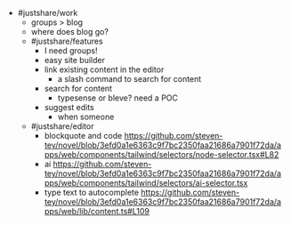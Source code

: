 - #justshare/work
	- groups > blog
	- where does blog go?
	- #justshare/features
		- I need groups!
		- easy site builder
		- link existing content in the editor
			- a slash command to search for content
		- search for content
			- typesense or bleve? need a POC
		- suggest edits
			- when someone
	- #justshare/editor
		- blockquote and code https://github.com/steven-tey/novel/blob/3efd0a1e6363c9f7bc2350faa21686a7901f72da/apps/web/components/tailwind/selectors/node-selector.tsx#L82
		- ai https://github.com/steven-tey/novel/blob/3efd0a1e6363c9f7bc2350faa21686a7901f72da/apps/web/components/tailwind/selectors/ai-selector.tsx
		- type text to autocomplete https://github.com/steven-tey/novel/blob/3efd0a1e6363c9f7bc2350faa21686a7901f72da/apps/web/lib/content.ts#L109